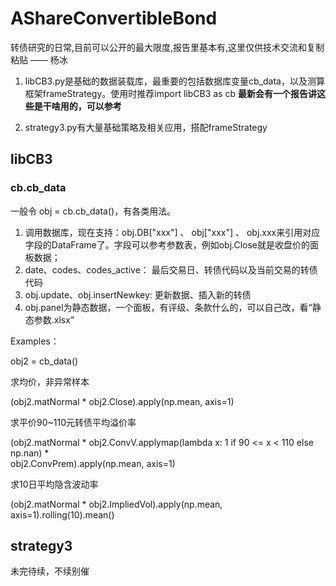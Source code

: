 # AShareConvertibleBond
转债研究的日常,目前可以公开的最大限度,报告里基本有,这里仅供技术交流和复制粘贴 —— 杨冰
1. libCB3.py是基础的数据装载库，最重要的包括数据库变量cb_data，以及测算框架frameStrategy。使用时推荐import libCB3 as cb
**最新会有一个报告讲这些是干啥用的，可以参考**

2. strategy3.py有大量基础策略及相关应用，搭配frameStrategy
## libCB3
### cb.cb_data
一般令 obj = cb.cb_data()，有各类用法。
1. 调用数据库，现在支持：obj.DB["xxx"] 、 obj["xxx"] 、 obj.xxx来引用对应字段的DataFrame了。字段可以参考参数表，例如obj.Close就是收盘价的面板数据；
2. date、codes、codes_active： 最后交易日、转债代码以及当前交易的转债代码
3. obj.update、obj.insertNewkey: 更新数据、插入新的转债
4. obj.panel为静态数据，一个面板，有评级、条款什么的，可以自己改，看“静态参数.xlsx”


Examples：

obj2 = cb_data()

求均价，非异常样本

(obj2.matNormal * obj2.Close).apply(np.mean, axis=1)

求平价90~110元转债平均溢价率

(obj2.matNormal * obj2.ConvV.applymap(lambda x: 1 if 90 <= x < 110 else np.nan) *\
obj2.ConvPrem).apply(np.mean, axis=1)

求10日平均隐含波动率

(obj2.matNormal * obj2.ImpliedVol).apply(np.mean, axis=1).rolling(10).mean()

## strategy3
未完待续，不续别催
